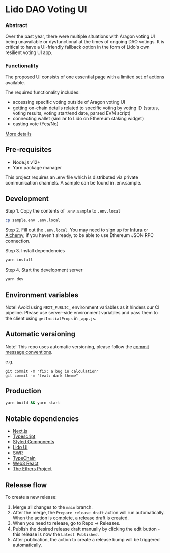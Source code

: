 # Lido DAO Voting UI

### Abstract

Over the past year, there were multiple situations with Aragon voting UI being unavailable or dysfunctional at the times of ongoing DAO votings. It is critical to have a UI-friendly fallback option in the form of Lido's own resilient voting UI app.

### Functionality

The proposed UI consists of one essential page with a limited set of actions available.

The required functionality includes:

- accessing specific voting outside of Aragon voting UI
- getting on-chain details related to specific voting by voting ID (status, voting results, voting start/end date, parsed EVM script)
- connecting wallet (similar to Lido on Ethereum staking widget)
- casting vote (Yes/No)

[More details](
https://www.notion.so/Custom-voting-UI-feature-description-bde7fde42d3749a3afcbab3a56f26674)

## Pre-requisites

- Node.js v12+
- Yarn package manager

This project requires an .env file which is distributed via private communication channels. A sample can be found in .env.sample.

## Development

Step 1. Copy the contents of `.env.sample` to `.env.local`

```bash
cp sample.env .env.local
```

Step 2. Fill out the `.env.local`. You may need to sign up for [Infura](https://infura.io/) or [Alchemy](https://www.alchemy.com/), if you haven't already, to be able to use Ethereum JSON RPC connection.

Step 3. Install dependencies

```bash
yarn install
```

Step 4. Start the development server

```bash
yarn dev
```

## Environment variables

Note! Avoid using `NEXT_PUBLIC_` environment variables as it hinders our CI pipeline. Please use server-side environment variables and pass them to the client using `getInitialProps` in `_app.js`.

## Automatic versioning

Note! This repo uses automatic versioning, please follow the [commit message conventions](https://www.conventionalcommits.org/en/v1.0.0/).

e.g.

```
git commit -m "fix: a bug in calculation"
git commit -m "feat: dark theme"
```

## Production

```bash
yarn build && yarn start
```

## Notable dependencies

- [Next.js](https://nextjs.org/docs)
- [Typescript](https://www.typescriptlang.org/)
- [Styled Components](https://styled-components.com/)
- [Lido UI](https://github.com/lidofinance/ui)
- [SWR](https://swr.vercel.app)
- [TypeChain](https://github.com/ethereum-ts/Typechain#readme)
- [Web3 React](https://github.com/NoahZinsmeister/web3-react#readme)
- [The Ethers Project](https://github.com/ethers-io/ethers.js/)

## Release flow

To create a new release:

1. Merge all changes to the `main` branch.
1. After the merge, the `Prepare release draft` action will run automatically. When the action is complete, a release draft is created.
1. When you need to release, go to Repo → Releases.
1. Publish the desired release draft manually by clicking the edit button - this release is now the `Latest Published`.
1. After publication, the action to create a release bump will be triggered automatically.